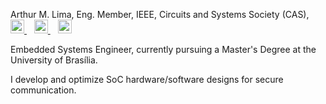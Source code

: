 Arthur M. Lima, Eng.
Member, IEEE, Circuits and Systems Society (CAS),&nbsp;&nbsp; <a href="https://orcid.org/0000-0002-0542-3753">
  <img src="https://gist.githubusercontent.com/arthurmlima/a6bc2e9539e534b74318c34605dde99e/raw/c58af2fedda95c2850c5f6b467a79d19f400efe5/orcid.svg" width="22" height="22" alt="ORCID">
</a> &nbsp;&nbsp;
<a href="https://scholar.google.com/citations?user=jFiIqJ0AAAAJ&hl=en">
  <img src="https://gist.githubusercontent.com/arthurmlima/a6bc2e9539e534b74318c34605dde99e/raw/c58af2fedda95c2850c5f6b467a79d19f400efe5/google-scholar.svg" width="22" height="22" alt="Google Scholar">
</a>&nbsp;&nbsp;
<a href="mailto:arthurmlima@ieee.org">
  <img src="https://gist.githubusercontent.com/arthurmlima/a6bc2e9539e534b74318c34605dde99e/raw/49da5d5c4b283180670176ff75576db2a8df3626/mail.svg" width="22" height="22" alt="Email">
</a>

Embedded Systems Engineer, currently pursuing a Master's Degree at the University of Brasília. 

I develop and optimize SoC hardware/software designs for secure communication.


